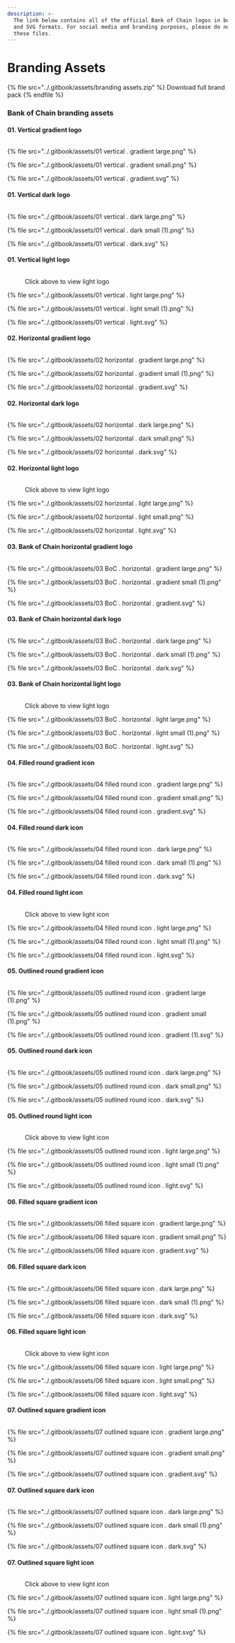 ```yaml
---
description: >-
  The link below contains all of the official Bank of Chain logos in both PNG
  and SVG formats. For social media and branding purposes, please do not modify
  these files.
---
```


# Branding Assets

{% file src="../.gitbook/assets/branding assets.zip" %}
Download full brand pack
{% endfile %}

### Bank of Chain branding assets

#### 01. Vertical gradient logo &#x20;

<figure><img src="../.gitbook/assets/01 vertical . gradient small (1).png" alt=""><figcaption></figcaption></figure>

{% file src="../.gitbook/assets/01 vertical . gradient large.png" %}

{% file src="../.gitbook/assets/01 vertical . gradient small.png" %}

{% file src="../.gitbook/assets/01 vertical . gradient.svg" %}

#### 01. Vertical dark logo &#x20;

<figure><img src="../.gitbook/assets/01 vertical . dark small.png" alt=""><figcaption></figcaption></figure>

{% file src="../.gitbook/assets/01 vertical . dark large.png" %}

{% file src="../.gitbook/assets/01 vertical . dark small (1).png" %}

{% file src="../.gitbook/assets/01 vertical . dark.svg" %}

#### 01. Vertical light logo &#x20;

<figure><img src="../.gitbook/assets/01 vertical . light small.png" alt=""><figcaption><p>Click above to view light logo</p></figcaption></figure>

{% file src="../.gitbook/assets/01 vertical . light large.png" %}

{% file src="../.gitbook/assets/01 vertical . light small (1).png" %}

{% file src="../.gitbook/assets/01 vertical . light.svg" %}

#### 02. Horizontal gradient logo &#x20;

<figure><img src="../.gitbook/assets/02 horizontal . gradient large (1).png" alt=""><figcaption></figcaption></figure>

{% file src="../.gitbook/assets/02 horizontal . gradient large.png" %}

{% file src="../.gitbook/assets/02 horizontal . gradient small (1).png" %}

{% file src="../.gitbook/assets/02 horizontal . gradient.svg" %}

#### 02. Horizontal dark logo &#x20;

<figure><img src="../.gitbook/assets/02 horizontal . dark small (1).png" alt=""><figcaption></figcaption></figure>

{% file src="../.gitbook/assets/02 horizontal . dark large.png" %}

{% file src="../.gitbook/assets/02 horizontal . dark small.png" %}

{% file src="../.gitbook/assets/02 horizontal . dark.svg" %}

#### 02. Horizontal light logo

<figure><img src="../.gitbook/assets/02 horizontal . light small (1).png" alt=""><figcaption><p>Click above to view light logo</p></figcaption></figure>

{% file src="../.gitbook/assets/02 horizontal . light large.png" %}

{% file src="../.gitbook/assets/02 horizontal . light small.png" %}

{% file src="../.gitbook/assets/02 horizontal . light.svg" %}

#### 03. Bank of Chain horizontal gradient logo

<figure><img src="../.gitbook/assets/03 BoC . horizontal . gradient small.png" alt=""><figcaption></figcaption></figure>

{% file src="../.gitbook/assets/03 BoC . horizontal . gradient large.png" %}

{% file src="../.gitbook/assets/03 BoC . horizontal . gradient small (1).png" %}

{% file src="../.gitbook/assets/03 BoC . horizontal . gradient.svg" %}

#### 03. Bank of Chain horizontal dark logo

<figure><img src="../.gitbook/assets/03 BoC . horizontal . dark small.png" alt=""><figcaption></figcaption></figure>

{% file src="../.gitbook/assets/03 BoC . horizontal . dark large.png" %}

{% file src="../.gitbook/assets/03 BoC . horizontal . dark small (1).png" %}

{% file src="../.gitbook/assets/03 BoC . horizontal . dark.svg" %}

#### 03. Bank of Chain horizontal light logo

<figure><img src="../.gitbook/assets/03 BoC . horizontal . light small.png" alt=""><figcaption><p>Click above to view light logo</p></figcaption></figure>

{% file src="../.gitbook/assets/03 BoC . horizontal . light large.png" %}

{% file src="../.gitbook/assets/03 BoC . horizontal . light small (1).png" %}

{% file src="../.gitbook/assets/03 BoC . horizontal . light.svg" %}

#### 04. Filled round gradient icon

<figure><img src="../.gitbook/assets/04 filled round icon . gradient small (1).png" alt=""><figcaption></figcaption></figure>

{% file src="../.gitbook/assets/04 filled round icon . gradient large.png" %}

{% file src="../.gitbook/assets/04 filled round icon . gradient small.png" %}

{% file src="../.gitbook/assets/04 filled round icon . gradient.svg" %}

#### 04. Filled round dark icon

<figure><img src="../.gitbook/assets/04 filled round icon . dark small.png" alt=""><figcaption></figcaption></figure>

{% file src="../.gitbook/assets/04 filled round icon . dark large.png" %}

{% file src="../.gitbook/assets/04 filled round icon . dark small (1).png" %}

{% file src="../.gitbook/assets/04 filled round icon . dark.svg" %}

#### 04. Filled round light icon

<figure><img src="../.gitbook/assets/04 filled round icon . light small.png" alt=""><figcaption><p>Click above to view light icon</p></figcaption></figure>

{% file src="../.gitbook/assets/04 filled round icon . light large.png" %}

{% file src="../.gitbook/assets/04 filled round icon . light small (1).png" %}

{% file src="../.gitbook/assets/04 filled round icon . light.svg" %}

#### 05. Outlined round gradient icon

<figure><img src="../.gitbook/assets/05 outlined round icon . gradient small.png" alt=""><figcaption></figcaption></figure>

{% file src="../.gitbook/assets/05 outlined round icon . gradient large (1).png" %}

{% file src="../.gitbook/assets/05 outlined round icon . gradient small (1).png" %}

{% file src="../.gitbook/assets/05 outlined round icon . gradient (1).svg" %}

#### 05. Outlined round dark icon

<figure><img src="../.gitbook/assets/05 outlined round icon . dark small (1).png" alt=""><figcaption></figcaption></figure>

{% file src="../.gitbook/assets/05 outlined round icon . dark large.png" %}

{% file src="../.gitbook/assets/05 outlined round icon . dark small.png" %}

{% file src="../.gitbook/assets/05 outlined round icon . dark.svg" %}

#### 05. Outlined round light icon

<figure><img src="../.gitbook/assets/05 outlined round icon . light small.png" alt=""><figcaption><p>Click above to view light icon</p></figcaption></figure>

{% file src="../.gitbook/assets/05 outlined round icon . light large.png" %}

{% file src="../.gitbook/assets/05 outlined round icon . light small (1).png" %}

{% file src="../.gitbook/assets/05 outlined round icon . light.svg" %}

#### 06. Filled square gradient icon

<figure><img src="../.gitbook/assets/06 filled square icon . gradient small (1).png" alt=""><figcaption></figcaption></figure>

{% file src="../.gitbook/assets/06 filled square icon . gradient large.png" %}

{% file src="../.gitbook/assets/06 filled square icon . gradient small.png" %}

{% file src="../.gitbook/assets/06 filled square icon . gradient.svg" %}

#### 06. Filled square dark icon

<figure><img src="../.gitbook/assets/06 filled square icon . dark small.png" alt=""><figcaption></figcaption></figure>

{% file src="../.gitbook/assets/06 filled square icon . dark large.png" %}

{% file src="../.gitbook/assets/06 filled square icon . dark small (1).png" %}

{% file src="../.gitbook/assets/06 filled square icon . dark.svg" %}

#### 06. Filled square light icon

<figure><img src="../.gitbook/assets/06 filled square icon . light small (1).png" alt=""><figcaption><p>Click above to view light icon</p></figcaption></figure>

{% file src="../.gitbook/assets/06 filled square icon . light large.png" %}

{% file src="../.gitbook/assets/06 filled square icon . light small.png" %}

{% file src="../.gitbook/assets/06 filled square icon . light.svg" %}

#### 07. Outlined square gradient icon

<figure><img src="../.gitbook/assets/07 outlined square icon . gradient small (1).png" alt=""><figcaption></figcaption></figure>

{% file src="../.gitbook/assets/07 outlined square icon . gradient large.png" %}

{% file src="../.gitbook/assets/07 outlined square icon . gradient small.png" %}

{% file src="../.gitbook/assets/07 outlined square icon . gradient.svg" %}

#### 07. Outlined square dark icon

<figure><img src="../.gitbook/assets/07 outlined square icon . dark small.png" alt=""><figcaption></figcaption></figure>

{% file src="../.gitbook/assets/07 outlined square icon . dark large.png" %}

{% file src="../.gitbook/assets/07 outlined square icon . dark small (1).png" %}

{% file src="../.gitbook/assets/07 outlined square icon . dark.svg" %}

#### 07. Outlined square light icon

<figure><img src="../.gitbook/assets/07 outlined square icon . light small.png" alt=""><figcaption><p>Click above to view light icon</p></figcaption></figure>

{% file src="../.gitbook/assets/07 outlined square icon . light large.png" %}

{% file src="../.gitbook/assets/07 outlined square icon . light small (1).png" %}

{% file src="../.gitbook/assets/07 outlined square icon . light.svg" %}
